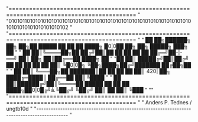  "=========================================================================================== "     
 "0101011010101010101010101010101010101010101010101010101010101010101010101010101010101010102 "
 "=========================================================================================== " 
 "  ██ ██╗██████╗ ██╗  ██╗██  █████  ██   ██ ██   ████╗ █0|0██  ██╗       ██╗ █████╗ ███╗  ██ "
 " ██  ██║╚════██╗██  ██╔╝██║██   ██  ██  ██  ██  ██╔═╝██-|-══╝ ██║  ██╗  ██║██╔══██ ████╗ ██ "
 "██   ██║ █████╔╝██║██╔╝ ██ ██        ██ ██   ██ ██║  ╚█0|0█╗  ╚██╗████╗██╔╝███████ ██╔██╗██ "
 " ██  ██║ ╚═══██╗██ ███████║██   ██  ██      ██  ██║  420| ██╗  ████╔═████║ ██╔══██ ██║╚████ "
 "  ██ ██║██████╔╝██║╚════██  █████  ██   ██ ██   ████╗██0|0█╔╝å.╚██╔╝ ╚██╔╝ ██║  ██ ██║ ╚███ "
 ""
 "=========================================================================================== "
 "								  Anders P. Tednes / ungtb10d " 
 "------------------------------------------------------------------------------------------- "

